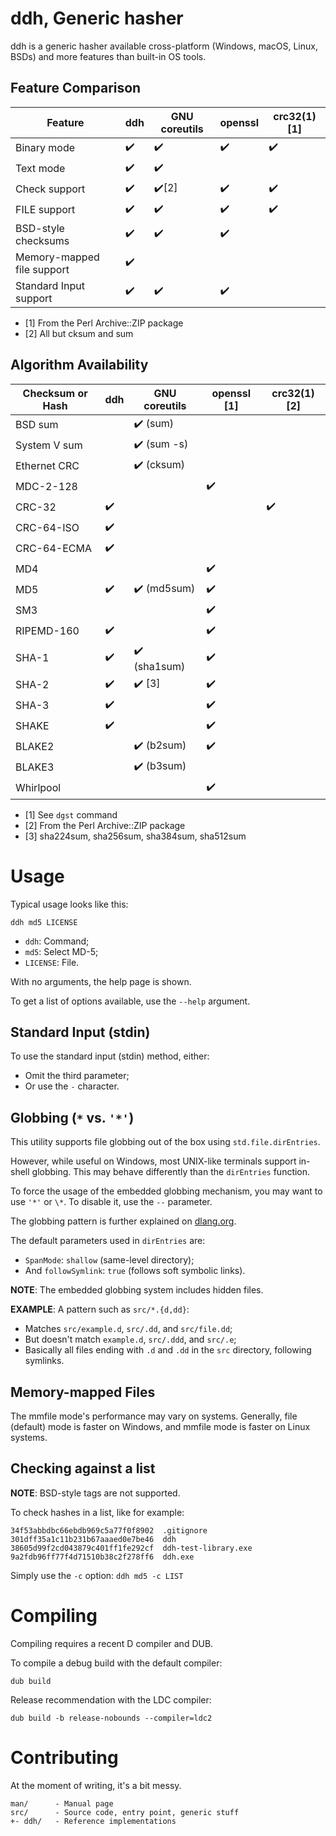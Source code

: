 # ddh, Generic hasher

ddh is a generic hasher available cross-platform (Windows, macOS, Linux, BSDs)
and more features than built-in OS tools.

## Feature Comparison

| Feature | ddh | GNU coreutils | openssl | crc32(1) [1] |
|---|---|---|---|---|
| Binary mode | ✔️ | ✔️ | ✔️ | ✔️ |
| Text mode | ✔️ | ✔️ | | |
| Check support | ✔️ | ✔️[2] | ✔️ | ✔️ |
| FILE support | ✔️ | ✔️ | ✔️ | ✔️ |
| BSD-style checksums | ✔️ | ✔️ | ✔️ | |
| Memory-mapped file support | ✔️ | | | |
| Standard Input support | ✔️ | ✔️ | ✔️ | |

- [1] From the Perl Archive::ZIP package
- [2] All but cksum and sum

## Algorithm Availability

| Checksum or Hash | ddh | GNU coreutils | openssl [1] | crc32(1) [2] |
|---|---|---|---|---|
| BSD sum | | ✔️ (sum) | | |
| System V sum | | ✔️ (sum -s) | | |
| Ethernet CRC | | ✔️ (cksum) | | |
| MDC-2-128 | | | ✔️ | |
| CRC-32 | ✔️ | | | ✔️ |
| CRC-64-ISO | ✔️ | | |
| CRC-64-ECMA | ✔️ | | |
| MD4 | | | ✔️ | |
| MD5 | ✔️ | ✔️ (md5sum) | ✔️ | |
| SM3 | | | ✔️ | |
| RIPEMD-160 | ✔️ | | ✔️ | |
| SHA-1 | ✔️ | ✔️ (sha1sum) | ✔️ | |
| SHA-2 | ✔️ | ✔️ [3] | ✔️ | |
| SHA-3 | ✔️ | | ✔️ | |
| SHAKE | ✔️ | | ✔️ | |
| BLAKE2 | | ✔️ (b2sum) | ✔️ | |
| BLAKE3 | | ✔️ (b3sum) | | |
| Whirlpool | | | ✔️ | |

- [1] See `dgst` command
- [2] From the Perl Archive::ZIP package
- [3] sha224sum, sha256sum, sha384sum, sha512sum

# Usage

Typical usage looks like this:
```
ddh md5 LICENSE
```
- `ddh`: Command;
- `md5`: Select MD-5;
- `LICENSE`: File.

With no arguments, the help page is shown.

To get a list of options available, use the `--help` argument.

## Standard Input (stdin)

To use the standard input (stdin) method, either:
- Omit the third parameter;
- Or use the `-` character.

## Globbing (`*` vs. `'*'`)

This utility supports file globbing out of the box using `std.file.dirEntries`.

However, while useful on Windows, most UNIX-like terminals support in-shell
globbing. This may behave differently than the `dirEntries` function.

To force the usage of the embedded globbing mechanism, you may want to use
`'*'` or `\*`. To disable it, use the `--` parameter.

The globbing pattern is further explained on
[dlang.org](https://dlang.org/phobos/std_path.html#.globMatch).

The default parameters used in `dirEntries` are:
- `SpanMode`: `shallow` (same-level directory);
- And `followSymlink`: `true` (follows soft symbolic links).

**NOTE**: The embedded globbing system includes hidden files.

**EXAMPLE**: A pattern such as `src/*.{d,dd}`:
- Matches `src/example.d`, `src/.dd`, and `src/file.dd`;
- But doesn't match `example.d`, `src/.ddd`, and `src/.e`;
- Basically all files ending with `.d` and `.dd` in the `src` directory, following symlinks.

## Memory-mapped Files

The mmfile mode's performance may vary on systems. Generally, file (default)
mode is faster on Windows, and mmfile mode is faster on Linux systems.

## Checking against a list

**NOTE**: BSD-style tags are not supported.

To check hashes in a list, like for example:
```
34f53abbdbc66ebdb969c5a77f0f8902  .gitignore
301dff35a1c11b231b67aaaed0e7be46  ddh
38605d99f2cd043879c401ff1fe292cf  ddh-test-library.exe
9a2fdb96ff77f4d71510b38c2f278ff6  ddh.exe
```

Simply use the `-c` option: `ddh md5 -c LIST`

# Compiling

Compiling requires a recent D compiler and DUB.

To compile a debug build with the default compiler:
```
dub build
```

Release recommendation with the LDC compiler:
```
dub build -b release-nobounds --compiler=ldc2
```

# Contributing

At the moment of writing, it's a bit messy.

```
man/      - Manual page
src/      - Source code, entry point, generic stuff
+- ddh/   - Reference implementations
```
